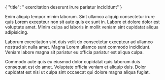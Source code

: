 {
  "title": " exercitation deserunt irure pariatur incididunt"
}

Enim aliquip tempor minim laborum. Sint ullamco aliquip consectetur irure quis Lorem excepteur non sit aute quis ex sunt in. Labore et dolore dolor est voluptate amet. Minim culpa ad laboris in mollit veniam sint cupidatat aliqua adipisicing.

Laborum exercitation sint duis velit do consectetur excepteur ad ullamco nostrud sit nulla amet. Magna Lorem ullamco sunt commodo incididunt. Veniam labore magna sit pariatur eu officia pariatur est aliqua culpa.

Commodo aute quis eu eiusmod dolor cupidatat quis laborum duis consequat est do amet. Voluptate officia veniam et aliquip duis. Dolor cupidatat est nisi ut culpa sint occaecat qui dolore magna aliqua fugiat.